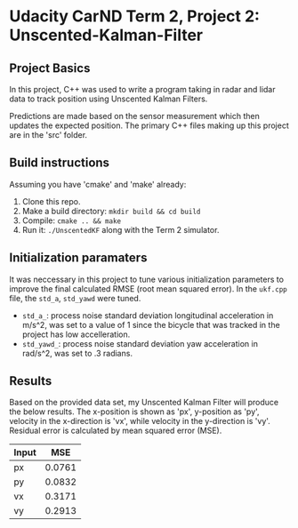 # Udacity CarND Term 2, Project 2: Unscented-Kalman-Filter

## Project Basics
In this project, C++ was used to write a program taking in radar and lidar data to track position using Unscented Kalman Filters.

Predictions are made based on the sensor measurement which then updates the expected position. The primary C++ files making up this project are in the 'src' folder.

## Build instructions
Assuming you have 'cmake' and 'make' already:
1. Clone this repo.
2. Make a build directory: `mkdir build && cd build`
3. Compile: `cmake .. && make`
4. Run it: `./UnscentedKF` along with the Term 2 simulator.
   
## Initialization paramaters
It was neccessary in this project to tune various initialization parameters to improve the final calculated RMSE (root mean squared error). In the `ukf.cpp` file, the `std_a`, `std_yawd` were tuned.

* `std_a_`: process noise standard deviation longitudinal acceleration in m/s^2, was set to a value of 1 since the bicycle that was tracked in the project has low accelleration.
* `std_yawd_`: process noise standard deviation yaw acceleration in rad/s^2, was set to .3 radians.

## Results
Based on the provided data set, my Unscented Kalman Filter will produce the below results. The x-position is shown as 'px', y-position as 'py', velocity in the x-direction is 'vx', while velocity in the y-direction is 'vy'. Residual error is calculated by mean squared error (MSE).

| Input |   MSE   |
| ----- | ------- |
|  px   | 0.0761 |
|  py   | 0.0832 |
|  vx   | 0.3171 |
|  vy   | 0.2913 |


